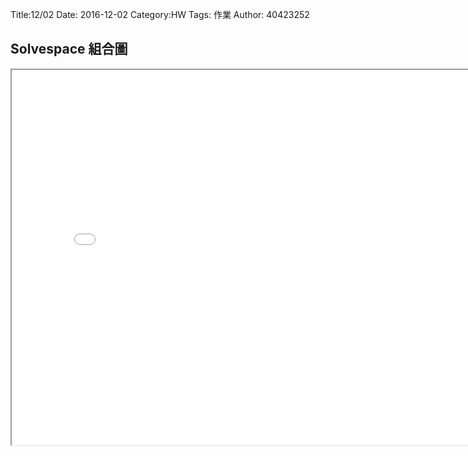Title:12/02
Date: 2016-12-02 
Category:HW
Tags: 作業
Author: 40423252




<!-- PELICAN_END_SUMMARY -->

## Solvespace 組合圖
<iframe src="./../work/404232521202.html" width="800" height="600"></iframe>



